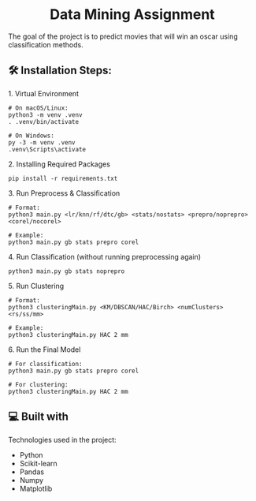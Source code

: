 <h1 align="center" id="title">Data Mining Assignment</h1>

<p id="description">The goal of the project is to predict movies that will win an oscar using classification methods.</p>

<h2>🛠️ Installation Steps:</h2>

<p>1. Virtual Environment</p>

```
# On macOS/Linux:
python3 -m venv .venv
. .venv/bin/activate

# On Windows:
py -3 -m venv .venv
.venv\Scripts\activate
```

<p>2. Installing Required Packages</p>

```
pip install -r requirements.txt
```

<p>3. Run Preprocess &amp; Classification</p>

```
# Format:
python3 main.py <lr/knn/rf/dtc/gb> <stats/nostats> <prepro/noprepro> <corel/nocorel>

# Example:
python3 main.py gb stats prepro corel
```

<p>4. Run Classification (without running preprocessing again)</p>

```
python3 main.py gb stats noprepro
```

<p>5. Run Clustering</p>

```
# Format:
python3 clusteringMain.py <KM/DBSCAN/HAC/Birch> <numClusters> <rs/ss/mm>

# Example:
python3 clusteringMain.py HAC 2 mm
```

<p>6. Run the Final Model</p>

```
# For classification:
python3 main.py gb stats prepro corel

# For clustering:
python3 clusteringMain.py HAC 2 mm
```

<h2>💻 Built with</h2>

Technologies used in the project:

- Python
- Scikit-learn
- Pandas
- Numpy
- Matplotlib
